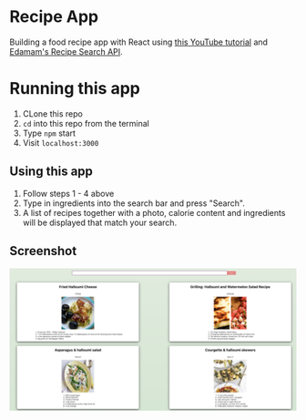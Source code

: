 # Recipe App

Building a food recipe app with React using <a href="https://www.youtube.com/watch?v=U9T6YkEDkMo">this YouTube tutorial</a> and <a href="https://www.edamam.com">Edamam's Recipe Search API</a>.


# Running this app

1. CLone this repo
2. `cd` into this repo from the terminal
3. Type `npm` start
4. Visit `localhost:3000`

## Using this app

1. Follow steps 1 - 4 above
2. Type in ingredients into the search bar and press "Search".
3. A list of recipes together with a photo, calorie content and ingredients will be displayed that match your search.

## Screenshot

<div align="center">
    <img src="Screenshot.png" width="600px"</img>
</div>
